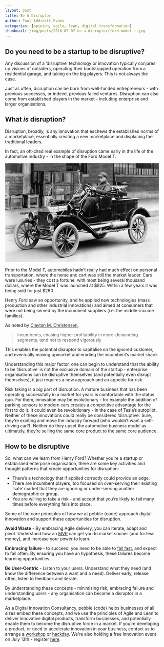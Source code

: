 ```yaml
---
layout: post
title: Be A Disruptor
author: Paul Addicott-Evans
categories: [opinion, agile, lean, digital transformation]
thumbnail: /img/posts/2016-07-07-be-a-disruptor/ford-model-t.jpg
---
```


## Do you need to be a startup to be disruptive?

Any discussion of a ‘disruptive’ technology or innovation typically conjures up visions of outsiders, operating their bootstrapped operation from a residential garage, and taking on the big players. This is not always the case.

Just as often, disruption can be born from well-funded entrepreneurs - with previous successes, or indeed, previous failed ventures. Disruption can also come from established players in the market - including enterprise and larger organisations.

## What *is* disruption?

Disruption, broadly, is any innovation that eschews the established norms of a marketplace, essentially creating a new marketplace and displacing the traditional leaders.

In fact, an oft-cited real example of disruption came early in the life of the automotive industry - in the shape of the Ford Model T.

![Model T](/img/posts/2016-07-07-be-a-disruptor/ford-model-t.jpg)

Prior to the Model T, automobiles hadn’t really had much effect on personal transportation, where the horse and cart was still the market leader. Cars were luxuries - they cost a fortune, with most being several thousand dollars, where the Model T was launched at $825. Within a few years it was being sold for just $260.

Henry Ford saw an opportunity, and he applied new technologies (mass production and other industrial innovations) and aimed at consumers that were not being served by the incumbent suppliers (i.e. the middle-income families).

As noted by [Clayton M. Christensen][1],

> Incumbents, chasing higher profitability in more-demanding segments, tend not to respond vigorously

This enables the potential disruptor to capitalise on the ignored customer, and eventually moving upmarket and eroding the incumbent’s market share.

Understanding this major factor, one can begin to understand that the ability to be ‘disruptive’ is not the exclusive domain of the startup - enterprise organisations can be disruptive themselves (and potentially even disrupt themselves), it just requires a new approach and an appetite for risk.

Risk taking is a big part of disruption. A mature business that has been operating successfully in a market for years is comfortable with the status quo. For them, innovation may be evolutionary - for example the addition of parking sensors to modern cars creates a competitive advantage for the first to do it. It could even be revolutionary - in the case of Tesla’s autopilot. Neither of these innovations could really be considered ‘disruptive’. Sure, they’re exciting and move the industry forward (who wouldn’t want a self-driving car?). Neither do they upset the automotive business model as ultimately, they’re selling the same core product to the same core audience.

## How to be disruptive

So, what can we learn from Henry Ford? Whether you’re a startup or established enterprise organisation, there are some key activities and thought patterns that create opportunities for disruption:

* There’s a technology that if applied correctly could provide an edge.
* There are incumbent players, too focused on over-serving their existing ‘safe’ market that they are ignoring or under-serving another demographic or group.
* You are willing to take a risk - and accept that you’re likely to fail many times before everything falls into place.

Some of the core principles of how we at pebble {code} approach digital innovation and support these opportunities for disruption.

**Avoid Waste** - By embracing Agile delivery, you can iterate, adapt and pivot. Understand how an [MVP](http://pebblecode.com/blog/minimum-viable-product/) can get you to market sooner (and for less money), and increase your power to learn.

**Embracing failure** - to succeed, you need to be able to [fail fast](http://pebblecode.com/blog/embracing-failure/), and expect to fail often. By ensuring you have an hypothesis, these failures become learning opportunities.

**Be User-Centric** - Listen to your users. Understand what they need (and know the difference between a want and a need). Deliver early, release often, listen to feedback and iterate.

By understanding these concepts - minimising risk, embracing failure and understanding users - any organisation can become a disruptor in a marketplace.

As a Digital Innovation Consultancy, pebble {code} helps businesses of all sizes embed these concepts, and we use the principles of Agile and Lean to deliver innovative digital products, transform businesses, and potentially enable them to  become the disruptive force in a market. If you’re developing a product, or need to accelerate innovation in your business, contact us to arrange a [workshop](http://pebblecode.com/blog/the-power-of-design-thinking/) or [hackday](http://pebblecode.com/blog/why-we-still-hack/). We're also holding a free Innovation event on July 13th - register [here](http://pebblecode.com/events/innovation-hacking).

[1]: https://hbr.org/2015/12/what-is-disruptive-innovation
